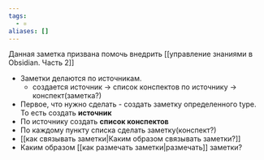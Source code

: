 ```yaml
---
tags:
  - ⚛
aliases: []
---
```

Данная заметка призвана помочь внедрить [[управление знаниями в Obsidian. Часть 2]] 

- Заметки делаются по источникам.
	- создается источник -> список конспектов по источнику -> конспект(заметка?)
- Первое, что нужно сделать - создать заметку определенного type. То есть создать **источник** 
- По источнику создать **список конспектов**
- По каждому пункту списка сделать заметку(конспект?)
- [[как связывать заметки|Каким образом связывать заметки?]] 
- Каким образом [[как размечать заметки|размечать]] заметки?